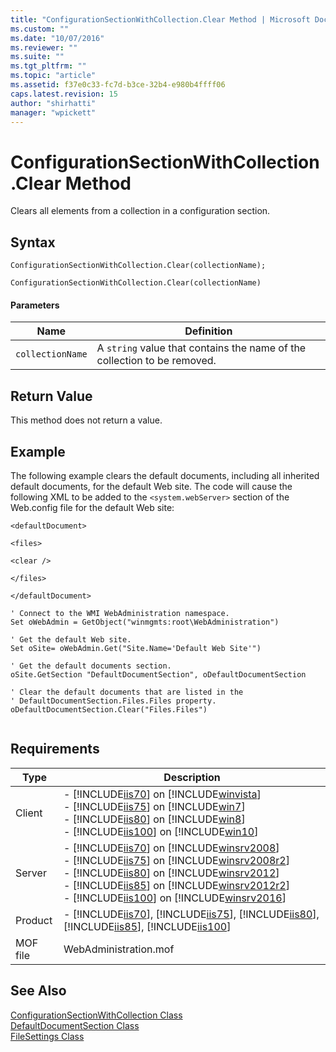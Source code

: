 ```yaml
---
title: "ConfigurationSectionWithCollection.Clear Method | Microsoft Docs"
ms.custom: ""
ms.date: "10/07/2016"
ms.reviewer: ""
ms.suite: ""
ms.tgt_pltfrm: ""
ms.topic: "article"
ms.assetid: f37e0c33-fc7d-b3ce-32b4-e980b4ffff06
caps.latest.revision: 15
author: "shirhatti"
manager: "wpickett"
---
```

# ConfigurationSectionWithCollection.Clear Method
Clears all elements from a collection in a configuration section.  
  
## Syntax  
  
```jscript#  
ConfigurationSectionWithCollection.Clear(collectionName);  
```  
  
```vbs  
ConfigurationSectionWithCollection.Clear(collectionName)  
```  
  
#### Parameters  
  
|Name|Definition|  
|----------|----------------|  
|`collectionName`|A `string` value that contains the name of the collection to be removed.|  
  
## Return Value  
 This method does not return a value.  
  
## Example  
 The following example clears the default documents, including all inherited default documents, for the default Web site. The code will cause the following XML to be added to the `<system.webServer>` section of the Web.config file for the default Web site:  
  
 `<defaultDocument>`  
  
 `<files>`  
  
 `<clear />`  
  
 `</files>`  
  
 `</defaultDocument>`  
  
```  
' Connect to the WMI WebAdministration namespace.  
Set oWebAdmin = GetObject("winmgmts:root\WebAdministration")  
  
' Get the default Web site.  
Set oSite= oWebAdmin.Get("Site.Name='Default Web Site'")  
  
' Get the default documents section.  
oSite.GetSection "DefaultDocumentSection", oDefaultDocumentSection  
  
' Clear the default documents that are listed in the  
' DefaultDocumentSection.Files.Files property.  
oDefaultDocumentSection.Clear("Files.Files")  
  
```  
  
## Requirements  
  
|Type|Description|  
|----------|-----------------|  
|Client|-   [!INCLUDE[iis70](../wmi-provider/includes/iis70-md.md)] on [!INCLUDE[winvista](../wmi-provider/includes/winvista-md.md)]<br />-   [!INCLUDE[iis75](../wmi-provider/includes/iis75-md.md)] on [!INCLUDE[win7](../wmi-provider/includes/win7-md.md)]<br />-   [!INCLUDE[iis80](../wmi-provider/includes/iis80-md.md)] on [!INCLUDE[win8](../wmi-provider/includes/win8-md.md)]<br />-   [!INCLUDE[iis100](../wmi-provider/includes/iis100-md.md)] on [!INCLUDE[win10](../wmi-provider/includes/win10-md.md)]|  
|Server|-   [!INCLUDE[iis70](../wmi-provider/includes/iis70-md.md)] on [!INCLUDE[winsrv2008](../wmi-provider/includes/winsrv2008-md.md)]<br />-   [!INCLUDE[iis75](../wmi-provider/includes/iis75-md.md)] on [!INCLUDE[winsrv2008r2](../wmi-provider/includes/winsrv2008r2-md.md)]<br />-   [!INCLUDE[iis80](../wmi-provider/includes/iis80-md.md)] on [!INCLUDE[winsrv2012](../wmi-provider/includes/winsrv2012-md.md)]<br />-   [!INCLUDE[iis85](../wmi-provider/includes/iis85-md.md)] on [!INCLUDE[winsrv2012r2](../wmi-provider/includes/winsrv2012r2-md.md)]<br />-   [!INCLUDE[iis100](../wmi-provider/includes/iis100-md.md)] on [!INCLUDE[winsrv2016](../wmi-provider/includes/winsrv2016-md.md)]|  
|Product|-   [!INCLUDE[iis70](../wmi-provider/includes/iis70-md.md)], [!INCLUDE[iis75](../wmi-provider/includes/iis75-md.md)], [!INCLUDE[iis80](../wmi-provider/includes/iis80-md.md)], [!INCLUDE[iis85](../wmi-provider/includes/iis85-md.md)], [!INCLUDE[iis100](../wmi-provider/includes/iis100-md.md)]|  
|MOF file|WebAdministration.mof|  
  
## See Also  
 [ConfigurationSectionWithCollection Class](../wmi-provider/configurationsectionwithcollection-class.md)   
 [DefaultDocumentSection Class](../wmi-provider/defaultdocumentsection-class.md)   
 [FileSettings Class](../wmi-provider/filesettings-class.md)